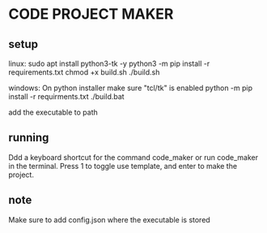 # CODE PROJECT MAKER #

## setup ##
linux:
    sudo apt install python3-tk -y
    python3 -m pip install -r requirements.txt
    chmod +x build.sh
    ./build.sh

windows:
    On python installer make sure "tcl/tk" is enabled
    python -m pip install -r requirments.txt
    ./build.bat

add the executable to path

## running ##
Ddd a keyboard shortcut for the command code_maker or run code_maker in the terminal.
Press 1 to toggle use template, and enter to make the project.

## note ##
Make sure to add config.json where the executable is stored